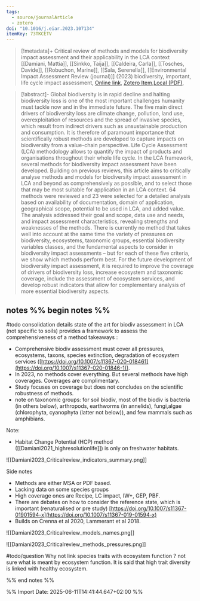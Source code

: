```yaml
---
tags:
  - source/journalArticle
  - zotero
doi: "10.1016/j.eiar.2023.107134"
itemKey: 73TKCETV
---
```

>[!metadata]+
> Critical review of methods and models for biodiversity impact assessment and their applicability in the LCA context
> [[Damiani, Mattia]], [[Sinkko, Taija]], [[Caldeira, Carla]], [[Tosches, Davide]], [[Robuchon, Marine]], [[Sala, Serenella]], 
> [[Environmental Impact Assessment Review (journal)]] (2023)
> biodiversity, important, life cycle impact assessment, 
> [Online link](https://linkinghub.elsevier.com/retrieve/pii/S0195925523001002), [Zotero Item](zotero://select/library/items/73TKCETV),[Local (PDF)](file://C:/Users/aburg/Documents/references/zotero/storage/4NUJG7UF/Damiani2023_Criticalreviewa.pdf), 


>[!abstract]-
>Global biodiversity is in rapid decline and halting biodiversity loss is one of the most important challenges humanity must tackle now and in the immediate future. The five main direct drivers of biodiversity loss are climate change, pollution, land use, overexploitation of resources and the spread of invasive species, which result from indirect drivers such as unsustainable production and consumption. It is therefore of paramount importance that scientifically robust methods are developed to capture impacts on biodiversity from a value-chain perspective. Life Cycle Assessment (LCA) methodology allows to quantify the impact of products and organisations throughout their whole life cycle. In the LCA framework, several methods for biodiversity impact assessment have been developed. Building on previous reviews, this article aims to critically analyse methods and models for biodiversity impact assessment in LCA and beyond as comprehensively as possible, and to select those that may be most suitable for application in an LCA context. 64 methods were reviewed and 23 were selected for a detailed analysis based on availability of documentation, domain of application, geographical scope, potential to be used in LCA, and added value. The analysis addressed their goal and scope, data use and needs, and impact assessment characteristics, revealing strengths and weaknesses of the methods. There is currently no method that takes well into account at the same time the variety of pressures on biodiversity, ecosystems, taxonomic groups, essential biodiversity variables classes, and the fundamental aspects to consider in biodiversity impact assessments – but for each of these five criteria, we show which methods perform best. For the future development of biodiversity impact assessment, it is required to improve the coverage of drivers of biodiversity loss, increase ecosystem and taxonomic coverage, include the assessment of ecosystem services, and develop robust indicators that allow for complementary analysis of more essential biodiversity aspects.

## notes %% begin notes %% 
#todo consolidation
details state of the art for biodiv assessment in LCA (not specific to soils)
provides a framework to assess the comprehensiveness of a method
 takeaways :
- Comprehensive biodiv assessment must cover all pressures, ecosystems, taxons, species extinction, degradation of ecosystem services ([https://doi.org/10.1007/s11367-020-018461](https://doi.org/10.1007/s11367-020-01846-1)). 
- In 2023, no methods cover everything. But several methods have high coverages. Coverages are complimentary.
- Study focuses on coverage but does not concludes on the scientific robustness of methods. 
- note on taxonomic groups: for soil biodiv, most of the biodiv is bacteria (in others below), arthropods, earthworms (in annelids), fungi,algae (chlorophyta, cyanophyta (latter not below)), and few mammals such as amphibians.

Note:
- Habitat Change Potential (HCP) method ([[Damiani2021_highresolutionlife]]) is only on freshwater habitats.

![[Damiani2023_Criticalreview_indicators_summary.png]]

Side notes
- Methods are either MSA or PDF based.
- Lacking data on some species groups
- High coverage ones are Recipe, LC impact, IW+, GEP, PBF.
- There are debates on how to consider the reference state, which is important (renaturalised or pre study) [https://doi.org/10.1007/s11367-01901594-x](https://doi.org/10.1007/s11367-019-01594-x)
- Builds on Crenna et al 2020, Lammerant et al 2018.

![[Damiani2023_Criticalreview_models_names.png]]


![[Damiani2023_Criticalreview_methods_pressures.png]]

#todo/question Why not link species traits with ecosystem function ? not sure what is meant by ecosystem function. It is said that high trait diversity is linked with healthy ecosystem.

%% end notes %%

%% Import Date: 2025-06-11T14:41:44.647+02:00 %%
